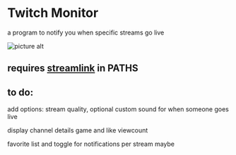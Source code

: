 # Twitch Monitor #

a program to notify you when specific streams go live





![picture alt](https://i.imgur.com/kMVsZHB.png)

## requires [streamlink](https://streamlink.github.io/) in PATHS ##











## to do: ##

add options: stream quality, optional custom sound for when someone goes live

display channel details game and like viewcount

favorite list and toggle for notifications per stream maybe
